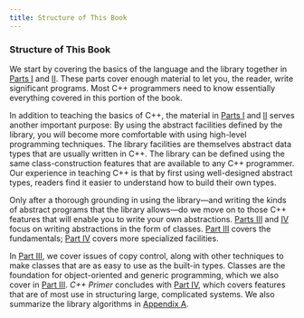 ```yaml
---
title: Structure of This Book
---
```


<h3>Structure of This Book</h3>
<p>We start by covering the basics of the language and the library together in <a href="019-part_i_the_basics.html#filepos278698">Parts I</a> and <a href="081-part_ii_the_cpp_library.html#filepos2066884">II</a>. These parts cover enough material to let you, the reader, write significant programs. Most C++ programmers need to know essentially everything covered in this portion of the book.</p>
<p>In addition to teaching the basics of C++, the material in <a href="019-part_i_the_basics.html#filepos278698">Parts I</a> and <a href="081-part_ii_the_cpp_library.html#filepos2066884">II</a> serves another important purpose: By using the abstract facilities defined by the library, you will become more comfortable with using high-level programming techniques. The library facilities are themselves abstract data types that are usually written in C++. The library can be defined using the same class-construction features that are available to any C++ programmer. Our experience in teaching C++ is that by first using well-designed abstract types, readers find it easier to understand how to build their own types.</p>
<p>Only after a thorough grounding in using the library—and writing the kinds of abstract programs that the library allows—do we move on to those C++ features that will enable you to write your own abstractions. <a href="119-part_iii_tools_for_class_authors.html#filepos3192626">Parts III</a> and <a href="161-part_iv_advanced_topics.html#filepos4558192">IV</a> focus on writing abstractions in the form of classes. <a href="119-part_iii_tools_for_class_authors.html#filepos3192626">Part III</a> covers the fundamentals; <a href="161-part_iv_advanced_topics.html#filepos4558192">Part IV</a> covers more specialized facilities.</p>
<p>In <a href="119-part_iii_tools_for_class_authors.html#filepos3192626">Part III</a>, we cover issues of copy control, along with other techniques to make classes that are as easy to use as the built-in types. Classes are the foundation for object-oriented and generic programming, which we also cover in <a href="119-part_iii_tools_for_class_authors.html#filepos3192626">Part III</a>. <em>C++ Primer</em> concludes with <a href="161-part_iv_advanced_topics.html#filepos4558192">Part IV</a>, which covers features that are of most use in structuring large, complicated systems. We also summarize the library algorithms in <a href="187-appendix_a._the_library.html#filepos5411866">Appendix A</a>.</p>
